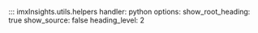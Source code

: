 ::: imxInsights.utils.helpers
    handler: python
    options:
      show_root_heading: true 
      show_source: false
      heading_level: 2
